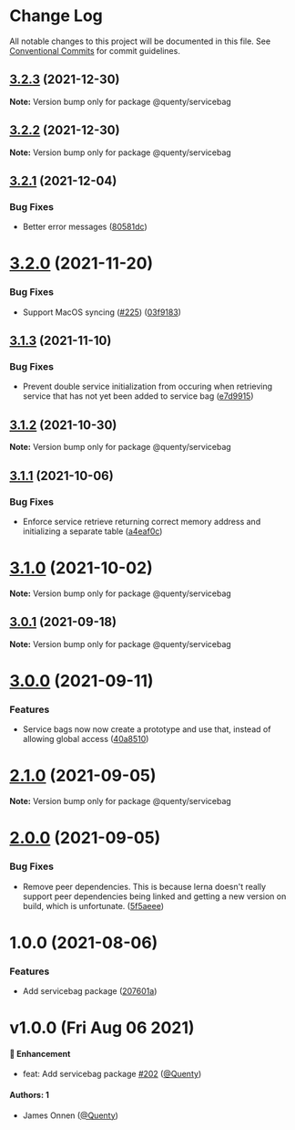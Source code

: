 # Change Log

All notable changes to this project will be documented in this file.
See [Conventional Commits](https://conventionalcommits.org) for commit guidelines.

## [3.2.3](https://github.com/Quenty/NevermoreEngine/compare/@quenty/servicebag@3.2.2...@quenty/servicebag@3.2.3) (2021-12-30)

**Note:** Version bump only for package @quenty/servicebag





## [3.2.2](https://github.com/Quenty/NevermoreEngine/compare/@quenty/servicebag@3.2.1...@quenty/servicebag@3.2.2) (2021-12-30)

**Note:** Version bump only for package @quenty/servicebag





## [3.2.1](https://github.com/Quenty/NevermoreEngine/compare/@quenty/servicebag@3.2.0...@quenty/servicebag@3.2.1) (2021-12-04)


### Bug Fixes

* Better error messages ([80581dc](https://github.com/Quenty/NevermoreEngine/commit/80581dc1e7722459086e0888fc05fa596f557c11))





# [3.2.0](https://github.com/Quenty/NevermoreEngine/compare/@quenty/servicebag@3.1.3...@quenty/servicebag@3.2.0) (2021-11-20)


### Bug Fixes

* Support MacOS syncing ([#225](https://github.com/Quenty/NevermoreEngine/issues/225)) ([03f9183](https://github.com/Quenty/NevermoreEngine/commit/03f918392c6a5bdd33f8a17c38de371d1e06c67a))





## [3.1.3](https://github.com/Quenty/NevermoreEngine/compare/@quenty/servicebag@3.1.2...@quenty/servicebag@3.1.3) (2021-11-10)


### Bug Fixes

* Prevent double service initialization from occuring when retrieving service that has not yet been added to service bag ([e7d9915](https://github.com/Quenty/NevermoreEngine/commit/e7d99157a8d2de701cbe5261fd27b8eb2a30971f))





## [3.1.2](https://github.com/Quenty/NevermoreEngine/compare/@quenty/servicebag@3.1.1...@quenty/servicebag@3.1.2) (2021-10-30)

**Note:** Version bump only for package @quenty/servicebag





## [3.1.1](https://github.com/Quenty/NevermoreEngine/compare/@quenty/servicebag@3.1.0...@quenty/servicebag@3.1.1) (2021-10-06)


### Bug Fixes

* Enforce service retrieve returning correct memory address and initializing a separate table ([a4eaf0c](https://github.com/Quenty/NevermoreEngine/commit/a4eaf0ca6ff586a302b60cc8bda6255bc8217f42))





# [3.1.0](https://github.com/Quenty/NevermoreEngine/compare/@quenty/servicebag@3.0.1...@quenty/servicebag@3.1.0) (2021-10-02)

**Note:** Version bump only for package @quenty/servicebag





## [3.0.1](https://github.com/Quenty/NevermoreEngine/compare/@quenty/servicebag@3.0.0...@quenty/servicebag@3.0.1) (2021-09-18)

**Note:** Version bump only for package @quenty/servicebag





# [3.0.0](https://github.com/Quenty/NevermoreEngine/compare/@quenty/servicebag@2.1.0...@quenty/servicebag@3.0.0) (2021-09-11)


### Features

* Service bags now now create a prototype and use that, instead of allowing global access ([40a8510](https://github.com/Quenty/NevermoreEngine/commit/40a85109e85d212355b3cfb1944d45bdac63202a))





# [2.1.0](https://github.com/Quenty/NevermoreEngine/compare/@quenty/servicebag@2.0.0...@quenty/servicebag@2.1.0) (2021-09-05)

**Note:** Version bump only for package @quenty/servicebag





# [2.0.0](https://github.com/Quenty/NevermoreEngine/compare/@quenty/servicebag@1.0.0...@quenty/servicebag@2.0.0) (2021-09-05)


### Bug Fixes

* Remove peer dependencies. This is because lerna doesn't really support peer dependencies being linked and getting a new version on build, which is unfortunate. ([5f5aeee](https://github.com/Quenty/NevermoreEngine/commit/5f5aeeea8de9975435309e53679f0ef7064f9dd0))





# 1.0.0 (2021-08-06)


### Features

* Add servicebag package ([207601a](https://github.com/Quenty/NevermoreEngine/commit/207601a802fb0a26cedf752d485e28961bcadd76))





# v1.0.0 (Fri Aug 06 2021)

#### 🚀 Enhancement

- feat: Add servicebag package [#202](https://github.com/Quenty/NevermoreEngine/pull/202) ([@Quenty](https://github.com/Quenty))

#### Authors: 1

- James Onnen ([@Quenty](https://github.com/Quenty))
